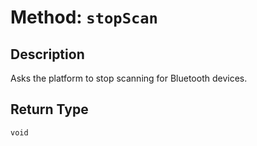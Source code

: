 # Method: `stopScan`

## Description

Asks the platform to stop scanning for Bluetooth devices.

## Return Type
`void`

